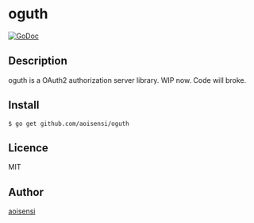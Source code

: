oguth
====
[![GoDoc](https://godoc.org/github.com/aoisensi/oguth?status.svg)](https://godoc.org/github.com/aoisensi/oguth)
## Description
oguth is a OAuth2 authorization server library.
WIP now.
Code will broke.

## Install
`$ go get github.com/aoisensi/oguth`

## Licence
MIT

## Author

[aoisensi](https://github.com/aoisensi)
